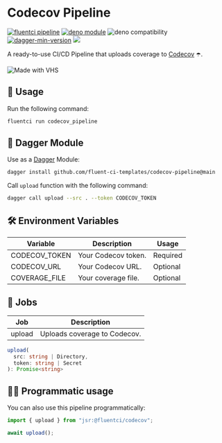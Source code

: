 # Codecov Pipeline

[![fluentci pipeline](https://img.shields.io/badge/dynamic/json?label=pkg.fluentci.io&labelColor=%23000&color=%23460cf1&url=https%3A%2F%2Fapi.fluentci.io%2Fv1%2Fpipeline%2Fcodecov_pipeline&query=%24.version)](https://pkg.fluentci.io/codecov_pipeline)
[![deno module](https://shield.deno.dev/x/codecov_pipeline)](https://deno.land/x/codecov_pipeline)
![deno compatibility](https://shield.deno.dev/deno/^1.41)
[![dagger-min-version](https://img.shields.io/badge/dagger-v0.10.0-blue?color=3D66FF&labelColor=000000)](https://dagger.io)
[![](https://img.shields.io/codecov/c/gh/fluent-ci-templates/codecov-pipeline)](https://codecov.io/gh/fluent-ci-templates/codecov-pipeline)

A ready-to-use CI/CD Pipeline that uploads coverage to [Codecov](https://about.codecov.io/) ☂️.

![Made with VHS](https://vhs.charm.sh/vhs-bEdRHI7ddO3h0UffaWJWd.gif)

## 🚀 Usage

Run the following command:

```bash
fluentci run codecov_pipeline
```

## 🧩 Dagger Module

Use as a [Dagger](https://dagger.io) Module:

```bash
dagger install github.com/fluent-ci-templates/codecov-pipeline@main
```

Call `upload` function with the following command:

```bash
dagger call upload --src . --token CODECOV_TOKEN
```

## 🛠️ Environment Variables

| Variable      | Description         | Usage    |
|---------------|---------------------|----------|
| CODECOV_TOKEN | Your Codecov token. | Required |
| CODECOV_URL   | Your Codecov URL.   | Optional |
| COVERAGE_FILE | Your coverage file. | Optional |

## 📝 Jobs

| Job     | Description                      |
|---------|----------------------------------|
| upload  | Uploads coverage to Codecov.     |

```typescript
upload(
  src: string | Directory,
  token: string | Secret
): Promise<string>
```

## 👨‍💻 Programmatic usage

You can also use this pipeline programmatically:

```typescript
import { upload } from "jsr:@fluentci/codecov";

await upload();
```
